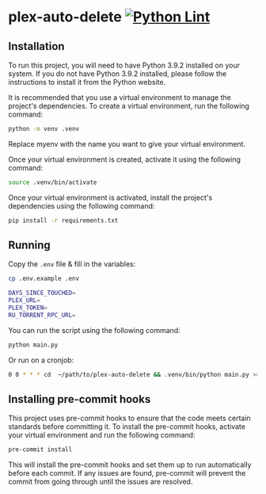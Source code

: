 # plex-auto-delete  [![Python Lint](https://github.com/thomasasfk/plex-auto-delete/actions/workflows/pytest-and-lint.yml/badge.svg?branch=main)](https://github.com/thomasasfk/plex-auto-delete/actions/workflows/pytest-and-lint.yml)

## Installation

To run this project, you will need to have Python 3.9.2 installed on your system. If you do not have Python 3.9.2 installed, please follow the instructions to install it from the Python website.

It is recommended that you use a virtual environment to manage the project's dependencies. To create a virtual environment, run the following command:

```bash
python -m venv .venv
```

Replace myenv with the name you want to give your virtual environment.

Once your virtual environment is created, activate it using the following command:

```bash
source .venv/bin/activate
```

Once your virtual environment is activated, install the project's dependencies using the following command:

```bash
pip install -r requirements.txt
```

## Running

Copy the `.env` file & fill in the variables:

```bash
cp .env.example .env
```

```bash
DAYS_SINCE_TOUCHED=
PLEX_URL=
PLEX_TOKEN=
RU_TORRENT_RPC_URL=
```

You can run the script using the following command:

```bash
python main.py
```

Or run on a cronjob:
```bash
0 0 * * * cd  ~/path/to/plex-auto-delete && .venv/bin/python main.py >> log.txt 2>&1
````

## Installing pre-commit hooks
This project uses pre-commit hooks to ensure that the code meets certain standards before committing it. To install the pre-commit hooks, activate your virtual environment and run the following command:

```bash
pre-commit install
```

This will install the pre-commit hooks and set them up to run automatically before each commit. If any issues are found, pre-commit will prevent the commit from going through until the issues are resolved.
